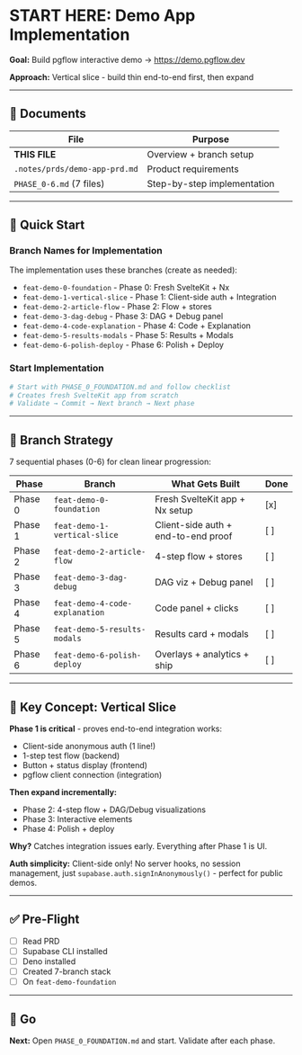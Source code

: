 # START HERE: Demo App Implementation

**Goal:** Build pgflow interactive demo → https://demo.pgflow.dev

**Approach:** Vertical slice - build thin end-to-end first, then expand

---

## 📁 Documents

| File                          | Purpose                     |
| ----------------------------- | --------------------------- |
| **THIS FILE**                 | Overview + branch setup     |
| `.notes/prds/demo-app-prd.md` | Product requirements        |
| `PHASE_0-6.md` (7 files)      | Step-by-step implementation |

---

## 🚀 Quick Start

### Branch Names for Implementation

The implementation uses these branches (create as needed):

- `feat-demo-0-foundation` - Phase 0: Fresh SvelteKit + Nx
- `feat-demo-1-vertical-slice` - Phase 1: Client-side auth + Integration
- `feat-demo-2-article-flow` - Phase 2: Flow + stores
- `feat-demo-3-dag-debug` - Phase 3: DAG + Debug panel
- `feat-demo-4-code-explanation` - Phase 4: Code + Explanation
- `feat-demo-5-results-modals` - Phase 5: Results + Modals
- `feat-demo-6-polish-deploy` - Phase 6: Polish + Deploy

### Start Implementation

```bash
# Start with PHASE_0_FOUNDATION.md and follow checklist
# Creates fresh SvelteKit app from scratch
# Validate → Commit → Next branch → Next phase
```

---

## 🌲 Branch Strategy

7 sequential phases (0-6) for clean linear progression:

| Phase   | Branch                         | What Gets Built                     | Done |
| ------- | ------------------------------ | ----------------------------------- | ---- |
| Phase 0 | `feat-demo-0-foundation`       | Fresh SvelteKit app + Nx setup      | [x]  |
| Phase 1 | `feat-demo-1-vertical-slice`   | Client-side auth + end-to-end proof | [ ]  |
| Phase 2 | `feat-demo-2-article-flow`     | 4-step flow + stores                | [ ]  |
| Phase 3 | `feat-demo-3-dag-debug`        | DAG viz + Debug panel               | [ ]  |
| Phase 4 | `feat-demo-4-code-explanation` | Code panel + clicks                 | [ ]  |
| Phase 5 | `feat-demo-5-results-modals`   | Results card + modals               | [ ]  |
| Phase 6 | `feat-demo-6-polish-deploy`    | Overlays + analytics + ship         | [ ]  |

---

## 🎯 Key Concept: Vertical Slice

**Phase 1 is critical** - proves end-to-end integration works:

- Client-side anonymous auth (1 line!)
- 1-step test flow (backend)
- Button + status display (frontend)
- pgflow client connection (integration)

**Then expand incrementally:**

- Phase 2: 4-step flow + DAG/Debug visualizations
- Phase 3: Interactive elements
- Phase 4: Polish + deploy

**Why?** Catches integration issues early. Everything after Phase 1 is UI.

**Auth simplicity:** Client-side only! No server hooks, no session management, just `supabase.auth.signInAnonymously()` - perfect for public demos.

---

## ✅ Pre-Flight

- [ ] Read PRD
- [ ] Supabase CLI installed
- [ ] Deno installed
- [ ] Created 7-branch stack
- [ ] On `feat-demo-foundation`

---

## 🚀 Go

**Next:** Open `PHASE_0_FOUNDATION.md` and start. Validate after each phase.
